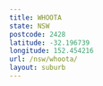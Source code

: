 ```yaml
---
title: WHOOTA
state: NSW
postcode: 2428
latitude: -32.196739
longitude: 152.454216
url: /nsw/whoota/
layout: suburb
---
```

